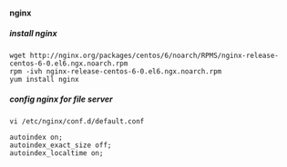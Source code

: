 #### nginx

##### install nginx
```
wget http://nginx.org/packages/centos/6/noarch/RPMS/nginx-release-centos-6-0.el6.ngx.noarch.rpm
rpm -ivh nginx-release-centos-6-0.el6.ngx.noarch.rpm 
yum install nginx
```
##### config nginx for file server
`vi /etc/nginx/conf.d/default.conf`

```
autoindex on;
autoindex_exact_size off;
autoindex_localtime on;
```


